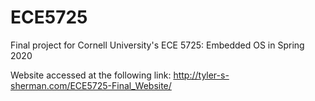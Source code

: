 # ECE5725
Final project for Cornell University's ECE 5725: Embedded OS in Spring 2020

Website accessed at the following link: http://tyler-s-sherman.com/ECE5725-Final_Website/
